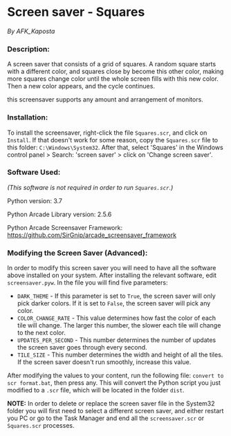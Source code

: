 # Screen saver - Squares
_By AFK_Kaposta_

### Description:
A screen saver that consists of a grid of squares. 
A random square starts with a different color,
and squares close by become this other color, making more
squares change color until the whole screen fills with this
new color. Then a new color appears, and the cycle continues. 

this screensaver supports any amount and arrangement of
monitors.

### Installation:
To install the screensaver, right-click the file `Squares.scr`, and click on `Install`. If that doesn't work for 
some reason, copy the `Squares.scr` file to this folder: `C:\Windows\System32`. After that, select 'Squares' in the 
Windows control panel > Search: 'screen saver' > click on 'Change screen saver'.

### Software Used:
_(This software is not required in order to run `Squares.scr`.)_

Python version: 3.7

Python Arcade Library version: 2.5.6

Python Arcade Screensaver Framework: https://github.com/SirGnip/arcade_screensaver_framework

### Modifying the Screen Saver (Advanced):
In order to modify this screen saver you will need to have all the software above installed on your system. After 
installing the relevant software, edit `screensaver.pyw`. In the file you will find five parameters:
- `DARK_THEME` - If this parameter is set to `True`, the screen saver will only pick darker colors. If it is set to 
  `False`, the screen saver will pick any color.
- `COLOR_CHANGE_RATE` - This value determines how fast the color of each tile will change. The larger this number, 
  the slower each tile will change to the next color.
- `UPDATES_PER_SECOND` - This number determines the number of updates the screen saver goes through every second. 
- `TILE_SIZE` - This number determines the width and height of all the tiles. If the screen saver doesn't run 
  smoothly, increase this value.
  
After modifying the values to your content, run the following file: `convert to scr format.bat`, then press any. 
This will convert the Python script you just modified to a `.scr` file, which will be located in the folder `dist`.

**NOTE:** In order to delete or replace the screen saver file in the System32 folder you will first need to select 
a different screen saver, and either restart you PC or go to the Task Manager and end all the `screensaver.scr` or 
`Squares.scr` processes.
